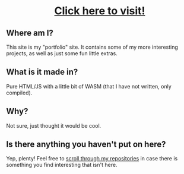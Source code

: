 <div align="center">
  <h1><a href="spikehd.github.io">Click here to visit!</a></h1>
</div>

## Where am I?

This site is my "portfolio" site. It contains some of my more interesting projects, as well as just some fun little extras.

## What is it made in?

Pure HTML/JS with a little bit of WASM (that I have not written, only compiled).

## Why?

Not sure, just thought it would be cool.

## Is there anything you haven't put on here?

Yep, plenty! Feel free to <a href="https://github.com/SpikeHD?tab=repositories">scroll through my repositories</a> in case there is something you find interesting that isn't here.
